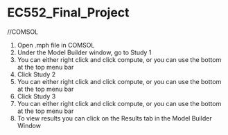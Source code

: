 # EC552_Final_Project

//COMSOL
1. Open .mph file in COMSOL
2. Under the Model Builder window, go to Study 1
3. You can either right click and click compute, or you can use the bottom at the top menu bar
4. Click Study 2
5. You can either right click and click compute, or you can use the bottom at the top menu bar
6. Click Study 3
7. You can either right click and click compute, or you can use the bottom at the top menu bar
8. To view results you can click on the Results tab in the Model Builder Window
